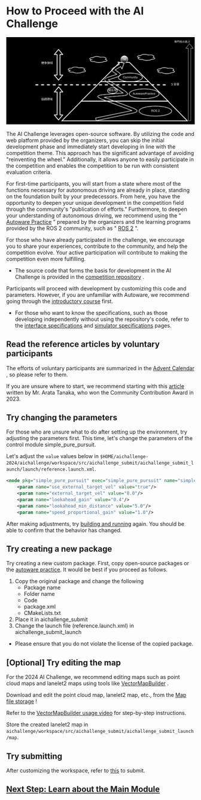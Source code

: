 # How to Proceed with the AI Challenge

![Where-to-start](./images/where-to-start.drawio.svg)

The AI Challenge leverages open-source software. By utilizing the code and web platform provided by the organizers, you can skip the initial development phase and immediately start developing in line with the competition theme.
This approach has the significant advantage of avoiding "reinventing the wheel." Additionally, it allows anyone to easily participate in the competition and enables the competition to be run with consistent evaluation criteria.

For first-time participants, you will start from a state where most of the functions necessary for autonomous driving are already in place, standing on the foundation built by your predecessors. From here, you have the opportunity to deepen your unique development in the competition field through the community's "publication of efforts."
Furthermore, to deepen your understanding of autonomous driving, we recommend using the " [Autoware Practice](../course/index.en.md) " prepared by the organizers and the learning programs provided by the ROS 2 community, such as " [ROS 2](https://docs.ros.org/en/humble/Tutorials.html) ".

For those who have already participated in the challenge, we encourage you to share your experiences, contribute to the community, and help the competition evolve. Your active participation will contribute to making the competition even more fulfilling.

* The source code that forms the basis for development in the AI Challenge is provided in the [competition repository](https://github.com/AutomotiveAIChallenge/aichallenge-2024/tree/main/aichallenge/workspace/src/aichallenge_submit) .

Participants will proceed with development by customizing this code and parameters. However, if you are unfamiliar with Autoware, we recommend going through the [introductory course](../course/index.en.md) first.

* For those who want to know the specifications, such as those developing independently without using the repository's code, refer to the [interface specifications](../specifications/interface.en.md) and [simulator specifications](../specifications/simulator.en.md) pages.

## Read the reference articles by voluntary participants

The efforts of voluntary participants are summarized in the [Advent Calendar](https://qiita.com/advent-calendar/2023/jidounten-ai) , so please refer to them.

If you are unsure where to start, we recommend starting with this [article](https://qiita.com/Arata-stu/items/4b03772348dca4f7ef89) written by Mr. Arata Tanaka, who won the Community Contribution Award in 2023.

## Try changing the parameters

For those who are unsure what to do after setting up the environment, try adjusting the parameters first.
This time, let's change the parameters of the control module simple_pure_pursuit.

Let's adjust the `value` values below in `$HOME/aichallenge-2024/aichallenge/workspace/src/aichallenge_submit/aichallenge_submit_launch/launch/reference.launch.xml`.

```xml
<node pkg="simple_pure_pursuit" exec="simple_pure_pursuit" name="simple_pure_pursuit_node" output="screen">
    <param name="use_external_target_vel" value="true"/>
    <param name="external_target_vel" value="8.0"/>
    <param name="lookahead_gain" value="0.4"/>
    <param name="lookahead_min_distance" value="5.0"/>
    <param name="speed_proportional_gain" value="1.0"/>
```

After making adjustments, try [building and running](../setup/build-docker.en.md) again. You should be able to confirm that the behavior has changed.

## Try creating a new package

Try creating a new custom package. First, copy open-source packages or the [autoware practice](https://github.com/AutomotiveAIChallenge/autoware-practice).
It would be best if you proceed as follows.

1. Copy the original package and change the following
    * Package name
    * Folder name
    * Code
    * package.xml
    * CMakeLists.txt
2. Place it in aichallenge_submit
3. Change the launch file (reference.launch.xml) in aichallenge_submit_launch

* Please ensure that you do not violate the license of the copied package.

## [Optional] Try editing the map

For the 2024 AI Challenge, we recommend editing maps such as point cloud maps and lanelet2 maps using tools like [VectorMapBuilder](https://tools.tier4.jp/feature/vector_map_builder_ll2/) .

Download and edit the point cloud map, lanelet2 map, etc., from the [Map file storage](https://drive.google.com/drive/folders/1nsYIg_3rwIjg0x6BC__aWVmnv-25nZkn) !

Refer to the [VectorMapBuilder usage video](https://www.youtube.com/watch?v=GvZr707TmuM) for step-by-step instructions.

Store the created lanelet2 map in `aichallenge/workspace/src/aichallenge_submit/aichallenge_submit_launch/map`.

## Try submitting

After customizing the workspace, refer to [this](../preliminaries/submission.en.md) to submit.

## [Next Step: Learn about the Main Module](./main-module.en.md)
